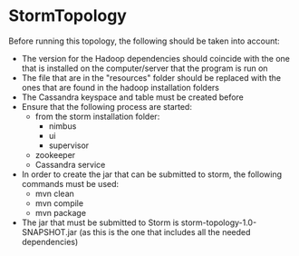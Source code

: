 # StormTopology

Before running this topology, the following should be taken into account:
- The version for the Hadoop dependencies should coincide with the one that is installed on the computer/server that the program is run on
- The file that are in the "resources" folder should be replaced with the ones that are found in the hadoop installation folders
- The Cassandra keyspace and table must be created before
- Ensure that the following process are started:
    - from the storm installation folder:
        - nimbus
        - ui
        - supervisor
    - zookeeper
    - Cassandra service
- In order to create the jar that can be submitted to storm, the following commands must be used:
    - mvn clean
    - mvn compile
    - mvn package
- The jar that must be submitted to Storm is storm-topology-1.0-SNAPSHOT.jar (as this is the one that includes all the needed dependencies)